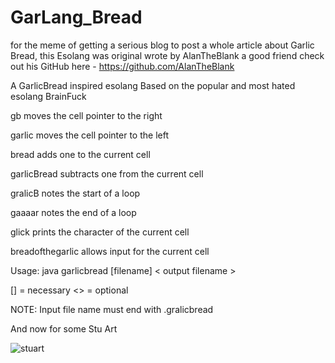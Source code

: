 # GarLang_Bread
for the meme of getting a serious blog to post a whole article about Garlic Bread, this Esolang was original wrote by AlanTheBlank a good friend
check out his GitHub here - https://github.com/AlanTheBlank

A GarlicBread inspired esolang Based on the popular and most hated esolang BrainFuck


gb moves the cell pointer to the right

garlic moves the cell pointer to the left

bread adds one to the current cell

garlicBread subtracts one from the current cell

gralicB notes the start of a loop

gaaaar notes the end of a loop

glick prints the character of the current cell

breadofthegarlic allows input for the current cell

Usage: java garlicbread [filename] < output filename >

[] = necessary <> = optional

NOTE: Input file name must end with .gralicbread


And now for some Stu Art

![stuart](https://raw.githubusercontent.com/TheCyberViking/GarLang_Bread/master/Gralic%20Stu.PNG)
